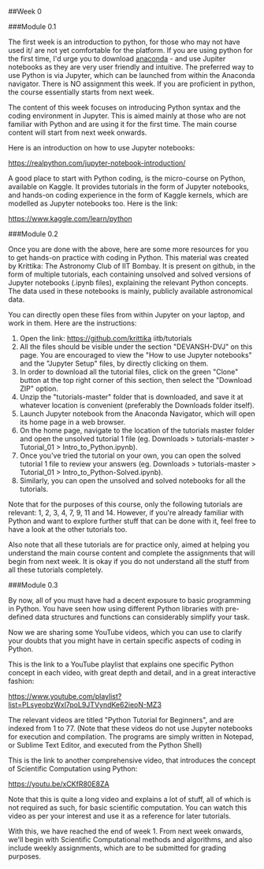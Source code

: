 ##Week 0

###Module 0.1

The first week is an introduction to python, for those who may not have used it/ are not yet comfortable for the platform. If you are using python for the first time, I'd urge you to download [anaconda](https://docs.anaconda.com/anaconda/install/) - and use Jupiter notebooks as they are very user friendly and intuitive. The preferred way to use Python is via Jupyter, which can be launched from within the Anaconda navigator. There is NO assignment this week. If you are proficient in python, the course essentially starts from next week.

The content of this week focuses on introducing Python syntax and the coding environment in Jupyter. This is aimed mainly at those who are not familiar with Python and are using it for the first time. The main course content will start from next week onwards.

Here is an introduction on how to use Jupyter notebooks:

https://realpython.com/jupyter-notebook-introduction/  

A good place to start with Python coding, is the micro-course on Python, available on Kaggle. It provides tutorials in the form of Jupyter notebooks, and hands-on coding experience in the form of Kaggle kernels, which are modelled as Jupyter notebooks too. Here is the link: 

https://www.kaggle.com/learn/python

###Module 0.2

Once you are done with the above, here are some more resources for you to get hands-on practice with coding in Python. This material was created by Krittika: The Astronomy Club of IIT Bombay. It is present on github, in the form of multiple tutorials, each containing unsolved and solved versions of Jupyter notebooks (.ipynb files), explaining the relevant Python concepts. The data used in these notebooks is mainly, publicly available astronomical data.

You can directly open these files from within Jupyter on your laptop, and work in them. Here are the instructions:

1. Open the link: https://github.com/krittika iitb/tutorials
2. All the files should be visible under the section "DEVANSH-DVJ" on this page. You are encouraged to view the "How to use Jupyter notebooks" and the "Jupyter Setup" files, by directly clicking on them. 
3. In order to download all the tutorial files, click on the green "Clone" button at the top right corner of this section, then select the "Download ZIP" option.
4. Unzip the "tutorials-master" folder that is downloaded, and save it at whatever location is convenient (preferably the Downloads folder itself).
5. Launch Jupyter notebook from the Anaconda Navigator, which will open its home page in a web browser.
6. On the home page, navigate to the location of the tutorials master folder and open the unsolved tutorial 1 file (eg. Downloads > tutorials-master > Tutorial_01 > Intro_to_Python.ipynb).
7. Once you've tried the tutorial on your own, you can open the solved tutorial 1 file to review your answers (eg. Downloads > tutorials-master > Tutorial_01 > Intro_to_Python-Solved.ipynb).
8. Similarly, you can open the unsolved and solved notebooks for all the tutorials.

Note that for the purposes of this course, only the following tutorials are relevant: 1, 2, 3, 4, 7, 9, 11 and 14. 
However, if you're already familiar with Python and want to explore further stuff that can be done with it, feel free to have a look at the other tutorials too.

Also note that all these tutorials are for practice only, aimed at helping you understand the main course content and complete the assignments that will begin from next week. It is okay if you do not understand all the stuff from all these tutorials completely.

###Module 0.3

By now, all of you must have had a decent exposure to basic programming in Python. You have seen how using different Python libraries with pre-defined data structures and functions can considerably simplify your task.

Now we are sharing some YouTube videos, which you can use to clarify your doubts that you might have in certain specific aspects of coding in Python.

This is the link to a YouTube playlist that explains one specific Python concept in each video, with great depth and detail, and in a great interactive fashion:

https://www.youtube.com/playlist?list=PLsyeobzWxl7poL9JTVyndKe62ieoN-MZ3

The relevant videos are titled "Python Tutorial for Beginners", and are indexed from 1 to 77. 
(Note that these videos do not use Jupyter notebooks for execution and compilation. The programs are simply written in Notepad, or Sublime Text Editor, and executed from the Python Shell)

This is the link to another comprehensive video, that introduces the concept of Scientific Computation using Python:

https://youtu.be/xCKfR80E8ZA

Note that this is quite a long video and explains a lot of stuff, all of which is not required as such, for basic scientific computation. You can watch this video as per your interest and use it as a reference for later tutorials.

With this, we have reached the end of week 1. From next week onwards, we'll begin with Scientific Computational methods and algorithms, and also include weekly assignments, which are to be submitted for grading purposes.